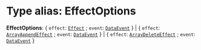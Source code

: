 # Type alias: EffectOptions

**EffectOptions**: { `effect`: [`Effect`](/en/auto-docs/node/types/Effect.md) ; `event`: [`DataEvent`](/en/auto-docs/node/enums/DataEvent.md)  } | { `effect`: [`ArrayAppendEffect`](/en/auto-docs/node/types/ArrayAppendEffect.md) ; `event`: [`DataEvent`](/en/auto-docs/node/enums/DataEvent.md)  } | { `effect`: [`ArrayDeleteEffect`](/en/auto-docs/node/types/ArrayDeleteEffect.md) ; `event`: [`DataEvent`](/en/auto-docs/node/enums/DataEvent.md)  }
